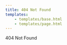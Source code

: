 ```yaml
---
title: 404 Not Found
templates:
    - templates/base.html
    - templates/page.html
---
```


404 Not Found
